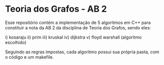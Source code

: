 # Teoria dos Grafos - AB 2

Esse repositório contém a implementação de 5 algoritmos em C++ para constituir a nota da AB 2 da disciplina de Teoria dos Grafos, sendo eles:

i)  kosaraju
ii) prim
iii) kruskal
iv) dijkstra
v) floyd warshall (algoritmo escolhido)

Seguindo as regras impostas, cada algoritmo possui sua própria pasta, com o código e um makefile.

